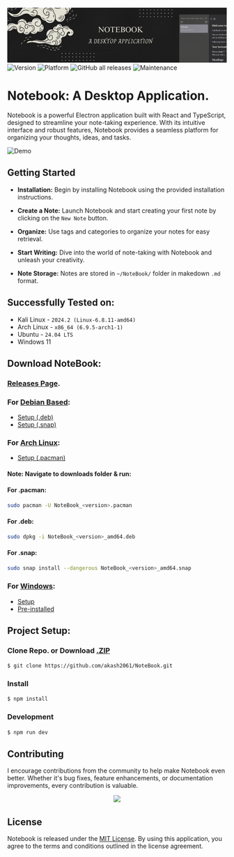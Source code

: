![Banner](./.github-assets/Notebook-app.gif)
![Version](https://img.shields.io/github/v/release/akash2061/NoteBook-app)
![Platform](https://img.shields.io/badge/platform-Linux%20%7C%20Windows-blueviolet)
![GitHub all releases](https://img.shields.io/github/downloads/akash2061/NoteBook-app/total)
![Maintenance](https://img.shields.io/badge/maintenance-actively--maintained-brightgreen)

# Notebook: A Desktop Application.

Notebook is a powerful Electron application built with React and TypeScript, designed to streamline your note-taking experience. With its intuitive interface and robust features, Notebook provides a seamless platform for organizing your thoughts, ideas, and tasks.

![Demo](.github-assets/Demo4.png)

## Getting Started

+ **Installation:** Begin by installing Notebook using the provided installation instructions.

+ **Create a Note:** Launch Notebook and start creating your first note by clicking on the `New Note` button.

+ **Organize:** Use tags and categories to organize your notes for easy retrieval.

+ **Start Writing:** Dive into the world of note-taking with Notebook and unleash your creativity.

+ **Note Storage:** Notes are stored in `~/NoteBook/` folder in makedown `.md` format.

## Successfully Tested on:
+ Kali Linux - `2024.2 (Linux-6.8.11-amd64)`
+ Arch Linux - `x86_64 (6.9.5-arch1-1)`
+ Ubuntu - `24.04 LTS`
+ Windows 11 

## Download NoteBook:

### [Releases Page](https://github.com/akash2061/NoteBook-app/releases).

### For [Debian Based](https://github.com/akash2061/NoteBook-app/releases/tag/v1.1.0): 
+ [Setup (.deb)](https://github.com/akash2061/NoteBook-app/releases/download/v1.1.0/NoteBook_1.1.0_amd64.deb) 
+ [Setup (.snap)](https://github.com/akash2061/NoteBook-app/releases/download/v1.1.0/NoteBook_1.1.0_amd64.snap) 
### For [Arch Linux](https://github.com/akash2061/NoteBook-app/releases/tag/v1.0.0-Linux): 
+ [Setup (.pacman)](https://github.com/akash2061/NoteBook-app/releases/download/v1.0.0-Linux/NoteBook-1.0.0.pacman) 
#### Note: Navigate to downloads folder & run:
#### For .pacman:
```bash
sudo pacman -U NoteBook_<version>.pacman 
```
#### For .deb:
```bash
sudo dpkg -i NoteBook_<version>_amd64.deb 
```
#### For .snap:
```bash
sudo snap install --dangerous NoteBook_<version>_amd64.snap
```
### For [Windows](https://github.com/akash2061/NoteBook-app/releases/tag/v1.0.0): 
+ [Setup](https://github.com/akash2061/NoteBook-app/releases/download/v1.0.0/notebook-1.0.0-setup.exe)
+ [Pre-installed]()

## Project Setup:

### Clone Repo. or Download [.ZIP](https://github.com/akash2061/NoteBook-app/archive/refs/heads/master.zip)

```bash
$ git clone https://github.com/akash2061/NoteBook.git
```
### Install
```bash
$ npm install
```

### Development

```bash
$ npm run dev
```


## Contributing

I encourage contributions from the community to help make Notebook even better. Whether it's bug fixes, feature enhancements, or documentation improvements, every contribution is valuable.

<p align="center">
<a  href="https://www.buymeacoffee.com/akash2061"><img src="https://img.buymeacoffee.com/button-api/?text=Buy me a Coffee&emoji=☕&slug=akash2061&button_colour=FFDD00&font_colour=000000&font_family=Cookie&outline_colour=000000&coffee_colour=ffffff" /></a>
</p>

## License
Notebook is released under the [MIT License](LICENSE). By using this application, you agree to the terms and conditions outlined in the license agreement.
